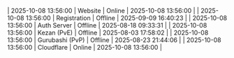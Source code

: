 | 2025-10-08 13:56:00 | Website | Online | 2025-10-08 13:56:00 |
| 2025-10-08 13:56:00 | Registration | Offline | 2025-09-09 16:40:23 |
| 2025-10-08 13:56:00 | Auth Server | Offline | 2025-08-18 09:33:31 |
| 2025-10-08 13:56:00 | Kezan (PvE) | Offline | 2025-08-03 17:58:02 |
| 2025-10-08 13:56:00 | Gurubashi (PvP) | Offline | 2025-08-23 21:44:06 |
| 2025-10-08 13:56:00 | Cloudflare | Online | 2025-10-08 13:56:00 |
